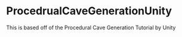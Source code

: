 # ProcedrualCaveGenerationUnity
This is based off of the Procedural Cave Generation Tutorial by Unity
